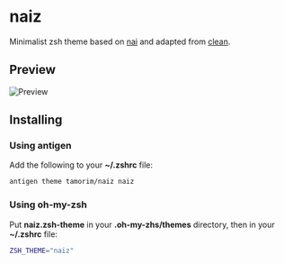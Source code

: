 # naiz
Minimalist zsh theme based on [nai](https://github.com/oh-my-fish/theme-nai) and adapted from [clean](https://github.com/akz92/clean).

## Preview
![Preview](http://raw.github.com/tamorim/naiz/master/img/preview.png)

## Installing

### Using antigen

Add the following to your **~/.zshrc** file:
```bash
antigen theme tamorim/naiz naiz
```

### Using oh-my-zsh

Put **naiz.zsh-theme** in your **.oh-my-zhs/themes** directory, then in your **~/.zshrc** file:

```bash
ZSH_THEME="naiz"
```
